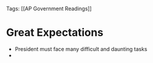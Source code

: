 Tags: [[AP Government Readings]]

# Great Expectations
- President must face many difficult and daunting tasks
- 